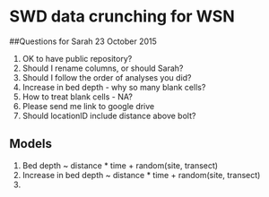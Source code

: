# SWD data crunching for WSN

##Questions for Sarah
23 October 2015

1. OK to have public repository?
2. Should I rename columns, or should Sarah?
3. Should I follow the order of analyses you did?
4. Increase in bed depth - why so many blank cells?
5. How to treat blank cells - NA?
6. Please send me link to google drive
7. Should locationID include distance above bolt?

## Models

1. Bed depth ~ distance * time + random(site, transect)
2. Increase in bed depth ~ distance * time + random(site, transect)
3. 
